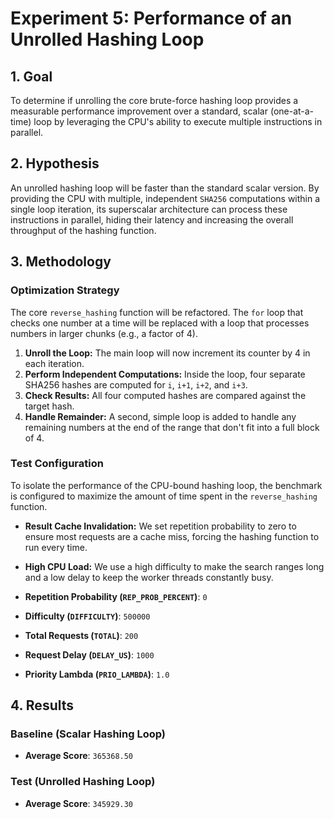# Experiment 5: Performance of an Unrolled Hashing Loop

## 1. Goal
To determine if unrolling the core brute-force hashing loop provides a measurable performance improvement over a standard, scalar (one-at-a-time) loop by leveraging the CPU's ability to execute multiple instructions in parallel.

## 2. Hypothesis
An unrolled hashing loop will be faster than the standard scalar version. By providing the CPU with multiple, independent `SHA256` computations within a single loop iteration, its superscalar architecture can process these instructions in parallel, hiding their latency and increasing the overall throughput of the hashing function.

## 3. Methodology

### Optimization Strategy
The core `reverse_hashing` function will be refactored. The `for` loop that checks one number at a time will be replaced with a loop that processes numbers in larger chunks (e.g., a factor of 4).

1.  **Unroll the Loop:** The main loop will now increment its counter by 4 in each iteration.
2.  **Perform Independent Computations:** Inside the loop, four separate SHA256 hashes are computed for `i`, `i+1`, `i+2`, and `i+3`.
3.  **Check Results:** All four computed hashes are compared against the target hash.
4.  **Handle Remainder:** A second, simple loop is added to handle any remaining numbers at the end of the range that don't fit into a full block of 4.

### Test Configuration
To isolate the performance of the CPU-bound hashing loop, the benchmark is configured to maximize the amount of time spent in the `reverse_hashing` function.

* **Result Cache Invalidation:** We set repetition probability to zero to ensure most requests are a cache miss, forcing the hashing function to run every time.
* **High CPU Load:** We use a high difficulty to make the search ranges long and a low delay to keep the worker threads constantly busy.

* **Repetition Probability (`REP_PROB_PERCENT`)**: `0`
* **Difficulty (`DIFFICULTY`)**: `500000`
* **Total Requests (`TOTAL`)**: `200`
* **Request Delay (`DELAY_US`)**: `1000`
* **Priority Lambda (`PRIO_LAMBDA`)**: `1.0`

## 4. Results

### Baseline (Scalar Hashing Loop)
* **Average Score**: `365368.50`

### Test (Unrolled Hashing Loop)
* **Average Score**: `345929.30`